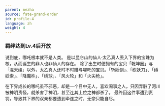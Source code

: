 ```yaml
---
parent: nezha
source: fate-grand-order
id: profile-4
language: zh
weight: 4
---
```


### 羁绊达到Lv.4后开放

说到底，哪吒根本就不是人类。
是以昆仑山的仙人·太乙真人丢入下界的宝珠为核，从而诞生的非人也非仙人的存在。
除了出生时便拥有的宝贝「乾坤圈」与「混天绫」以外，太乙真人还时不时赠与哪吒的宝贝。「斩妖剑」、「砍妖刀」、「缚妖索」、「降魔杵」、「绣球」、「风火轮」和「火尖枪」。

在下界成长的哪吒虽不邪恶，却是一个目中无人，喜欢闹事之人。只因弄脏了河川被神明责怪，就杀害了神明，甚至连其上位之神都杀了。
最终因这件事遭到责罚，导致其下界的双亲都要遭到牵连之时，无奈只能自尽。
